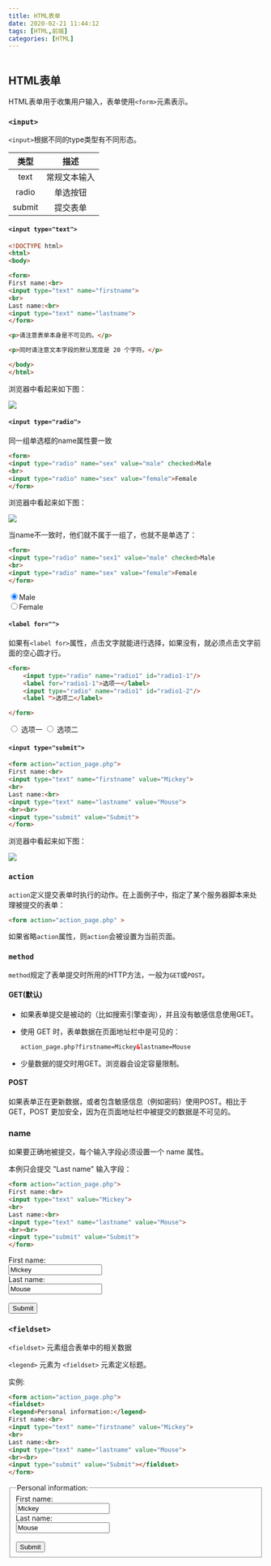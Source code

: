 ```yaml
---
title: HTML表单
date: 2020-02-21 11:44:12
tags: [HTML,前端]
categories: [HTML]
---
```

<img src="http://lishengyu.xyz/mmexport1571830223208.jpg" alt>

## HTML表单
HTML表单用于收集用户输入，表单使用`<form>`元素表示。

### `<input>`
`<input>`根据不同的type类型有不同形态。

| 类型 | 描述 | 
| :-----:| :----: | 
| text | 常规文本输入 | 
| radio | 单选按钮 | 
| submit | 提交表单 | 

#### `<input type="text">`

```html
<!DOCTYPE html>
<html>
<body>

<form>
First name:<br>
<input type="text" name="firstname">
<br>
Last name:<br>
<input type="text" name="lastname">
</form>

<p>请注意表单本身是不可见的。</p>

<p>同时请注意文本字段的默认宽度是 20 个字符。</p>

</body>
</html>
```
浏览器中看起来如下图：

![](http://lishengyu.xyz/formtext.png)

#### `<input type="radio">`

同一组单选框的name属性要一致
```html
<form>
<input type="radio" name="sex" value="male" checked>Male
<br>
<input type="radio" name="sex" value="female">Female
</form> 

```

浏览器中看起来如下图：

![](http://lishengyu.xyz/formradio.png)

当name不一致时，他们就不属于一组了，也就不是单选了：

```html
<form>
<input type="radio" name="sex1" value="male" checked>Male
<br>
<input type="radio" name="sex" value="female">Female
</form> 
```

<form>
<input type="radio" name="sex1" value="male" checked>Male
<br>
<input type="radio" name="sex" value="female">Female
</form> 

#### `<label for="">`
如果有`<label for>`属性，点击文字就能进行选择，如果没有，就必须点击文字前面的空心圆才行。

```html
<form>
    <input type="radio" name="radio1" id="radio1-1"/>
    <label for="radio1-1">选项一</label>
    <input type="radio" name="radio1" id="radio1-2"/>
    <label ">选项二</label>

</form>
```

<form>
    <input type="radio" name="radio1" id="radio1-1"/>
    <label for="radio1-1">选项一</label>
    <input type="radio" name="radio1" id="radio1-2"/>
    <label ">选项二</label>

</form>


#### `<input type="submit">`

```html
<form action="action_page.php">
First name:<br>
<input type="text" name="firstname" value="Mickey">
<br>
Last name:<br>
<input type="text" name="lastname" value="Mouse">
<br><br>
<input type="submit" value="Submit">
</form> 
```
浏览器中看起来如下图：

![](http://lishengyu.xyz/formsubmit.png)

### `action`

`action`定义提交表单时执行的动作。在上面例子中，指定了某个服务器脚本来处理被提交的表单：

```html
<form action="action_page.php" >
```
如果省略`action`属性，则`action`会被设置为当前页面。

### `method`

`method`规定了表单提交时所用的HTTP方法，一般为`GET`或`POST`。

#### GET(默认)
- 如果表单提交是被动的（比如搜索引擎查询），并且没有敏感信息使用GET。

- 使用 GET 时，表单数据在页面地址栏中是可见的：
    ```html
    action_page.php?firstname=Mickey&lastname=Mouse
    ```
- 少量数据的提交时用GET。浏览器会设定容量限制。

#### POST
如果表单正在更新数据，或者包含敏感信息（例如密码）使用POST。相比于GET，POST 更加安全，因为在页面地址栏中被提交的数据是不可见的。

### name

如果要正确地被提交，每个输入字段必须设置一个 name 属性。

本例只会提交 "Last name" 输入字段：

```html
<form action="action_page.php">
First name:<br>
<input type="text" value="Mickey">
<br>
Last name:<br>
<input type="text" name="lastname" value="Mouse">
<br><br>
<input type="submit" value="Submit">
</form> 
```
<form action="action_page.php">
First name:<br>
<input type="text" value="Mickey">
<br>
Last name:<br>
<input type="text" name="lastname" value="Mouse">
<br><br>
<input type="submit" value="Submit">
</form> 

### `<fieldset>` 
`<fieldset>` 元素组合表单中的相关数据

`<legend>` 元素为 `<fieldset>` 元素定义标题。

实例:
```html
<form action="action_page.php">
<fieldset>
<legend>Personal information:</legend>
First name:<br>
<input type="text" name="firstname" value="Mickey">
<br>
Last name:<br>
<input type="text" name="lastname" value="Mouse">
<br><br>
<input type="submit" value="Submit"></fieldset>
</form> 
```
<form action="action_page.php">
<fieldset>
<legend>Personal information:</legend>
First name:<br>
<input type="text" name="firstname" value="Mickey">
<br>
Last name:<br>
<input type="text" name="lastname" value="Mouse">
<br><br>
<input type="submit" value="Submit"></fieldset>
</form> 



